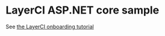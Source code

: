 # LayerCI ASP.NET core sample
See [the LayerCI onboarding tutorial](https://layerci.com/onboarding)

